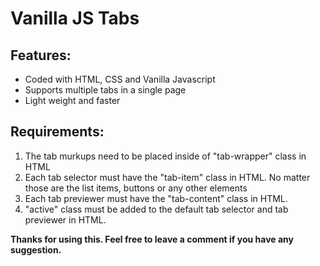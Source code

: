 # Vanilla JS Tabs

<h2>Features:</h2>
<ul>
  <li>Coded with HTML, CSS and Vanilla Javascript</li>
  <li>Supports multiple tabs in a single page</li>
  <li>Light weight and faster</li>
</ul>

<h2>Requirements:</h2>
<ol>
<li>The tab murkups need to be placed inside of "tab-wrapper" class in HTML</li>
<li>Each tab selector must have the "tab-item" class in HTML. No matter those are the list items, buttons or any other elements</li>
<li>Each tab previewer must have the "tab-content" class in HTML. </li>
<li>"active" class must be added to the default tab selector and tab previewer in HTML.</li>
</ol>

<p><strong>Thanks for using this. Feel free to leave a comment if you have any suggestion.</strong></p>